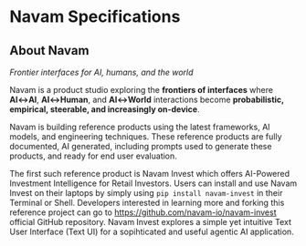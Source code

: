 # Navam Specifications

## About Navam

*Frontier interfaces for AI, humans, and the world*

Navam is a product studio exploring the **frontiers of interfaces** where **AI↔AI**, **AI↔Human**, and **AI↔World** interactions become **probabilistic, empirical, steerable, and increasingly on-device**.

Navam is building reference products using the latest frameworks, AI models, and engineering techniques. These reference products are fully documented, AI generated, including prompts used to generate these products, and ready for end user evaluation.

The first such reference product is Navam Invest which offers AI-Powered Investment Intelligence for Retail Investors. Users can install and use Navam Invest on their laptops by simply using `pip install navam-invest` in their Terminal or Shell. Developers interested in learning more and forking this reference project can go to https://github.com/navam-io/navam-invest official GitHub repository. Navam Invest explores a simple yet intuitive Text User Interface (Text UI) for a sopihticated and useful agentic AI application.

